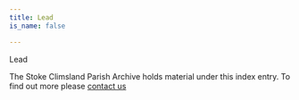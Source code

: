 ```yaml
---
title: Lead
is_name: false

---
```


Lead


The Stoke Climsland Parish Archive holds material under this index entry. To find out more please [contact us](/contact/)
